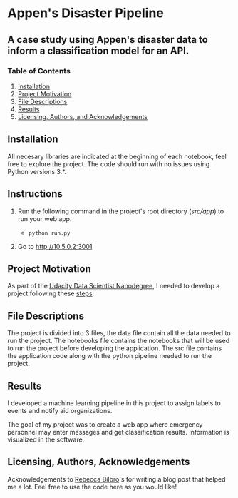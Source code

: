 # Appen's Disaster Pipeline

## A case study using Appen's disaster data to inform a classification model for an API.


### Table of Contents

1. [Installation](#installation)
2. [Project Motivation](#motivation)
3. [File Descriptions](#files)
4. [Results](#results)
5. [Licensing, Authors, and Acknowledgements](#licensing)

## Installation <a name="installation"></a>

All necesary libraries are indicated at the beginning of each notebook, feel free to explore the project. The code should run with no issues using Python versions 3.*.

## Instructions <a name="instructions"></a>

1. Run the following command in the project's root directory (*src/app*) to run your web app.
     - `python run.py`

2. Go to http://10.5.0.2:3001

## Project Motivation<a name="motivation"></a>

As part of the [Udacity Data Scientist Nanodegree](https://www.udacity.com/course/data-scientist-nanodegree--nd025), I needed to develop a project following these [steps](https://github.com/JoseEstevan/DS-Experiments/blob/main/Appen's%20Disaster%20Pipeline/Steps.md).

## File Descriptions <a name="files"></a>

The project is divided into 3 files, the data file contain all the data needed to run the project.
The notebooks file contains the notebooks that will be used to run the project before developing the application. The src file contains the application code along with the python pipeline needed to run the project.

## Results<a name="results"></a>

I developed a machine learning pipeline in this project to assign labels to events and notify aid organizations.

The goal of my project was to create a web app where emergency personnel may enter messages and get classification results. Information is visualized in the software. 

## Licensing, Authors, Acknowledgements<a name="licensing"></a>

Acknowledgements to [Rebecca Bilbro](https://rebeccabilbro.github.io/module-main-has-no-attribute/)'s for writing a blog post that helped me a lot. Feel free to use the code here as you would like! 
